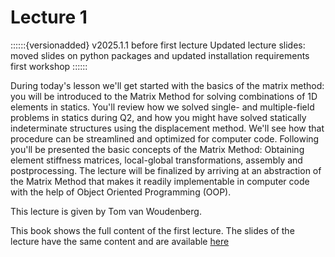 # Lecture 1

::::::{versionadded} v2025.1.1 before first lecture
Updated lecture slides: moved slides on python packages and updated installation requirements first workshop
::::::

During today's lesson we'll get started with the basics of the matrix method: you will be introduced to the Matrix Method for solving combinations of 1D elements in statics. You'll review how we solved single- and multiple-field problems in statics during Q2, and how you might have solved statically indeterminate structures using the displacement method. We'll see how that procedure can be streamlined and optimized for computer code. Following you'll be presented the basic concepts of the Matrix Method: Obtaining element stiffness matrices, local-global transformations, assembly and postprocessing. The lecture will be finalized by arriving at an abstraction of the Matrix Method that makes it readily implementable in computer code with the help of Object Oriented Programming (OOP).

This lecture is given by Tom van Woudenberg.

This book shows the full content of the first lecture. The slides of the lecture have the same content and are available [here](./Lecture1.pdf)